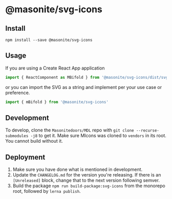 # @masonite/svg-icons

## Install

```shell
npm install --save @masonite/svg-icons
```

## Usage

If you are using a Create React App application

```js
import { ReactComponent as MBifold } from '@masonite/svg-icons/dist/svg/bifold.svg'
```

or you can import the SVG as a string and implement per your use case or preference.

```js
import { mBifold } from '@masonite/svg-icons'
```

## Development

To develop, clone the `Masonitedoors/MDL` repo with `git clone --recurse-submodules -j8` to get it. Make sure MIcons was cloned to `vendors` in its root. You cannot build without it.

## Deployment

1. Make sure you have done what is mentioned in development.
1. Update the `CHANGELOG.md` for the version you're releasing. If there is an `[Unreleased]` block, change that to the next version following semver.
1. Build the package `npm run build-package:svg-icons` from the monorepo root, followed by `lerna publish`.
